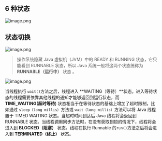 ## 6 种状态

![image.png](https://upload-images.jianshu.io/upload_images/9229344-47e09c6dc8965993.png?imageMogr2/auto-orient/strip%7CimageView2/2/w/1240)



## 状态切换

![image.png](https://upload-images.jianshu.io/upload_images/9229344-19fd90cf895b55ca.png?imageMogr2/auto-orient/strip%7CimageView2/2/w/1240)



>操作系统隐藏 Java 虚拟机（JVM）中的 READY 和 RUNNING 状态，它只能看到 RUNNABLE 状态，所以 Java 系统一般将这两个状态统称为 **RUNNABLE（运行中）** 状态 。

![image.png](https://upload-images.jianshu.io/upload_images/9229344-e8240f0d74c651bb.png?imageMogr2/auto-orient/strip%7CimageView2/2/w/1240)



当线程执行 `wait()`方法之后，线程进入 **WAITING（等待）**状态。进入等待状态的线程需要依靠其他线程的通知才能够返回到运行状态，而 **TIME_WAITING(超时等待)** 状态相当于在等待状态的基础上增加了超时限制，比如通过 `sleep（long millis）`方法或 `wait（long millis）`方法可以将 Java 线程置于 TIMED WAITING 状态。当超时时间到达后 Java 线程将会返回到 RUNNABLE 状态。当线程调用同步方法时，在没有获取到锁的情况下，线程将会进入到 **BLOCKED（阻塞）** 状态。线程在执行 Runnable 的`run()`方法之后将会进入到 **TERMINATED（终止）** 状态。